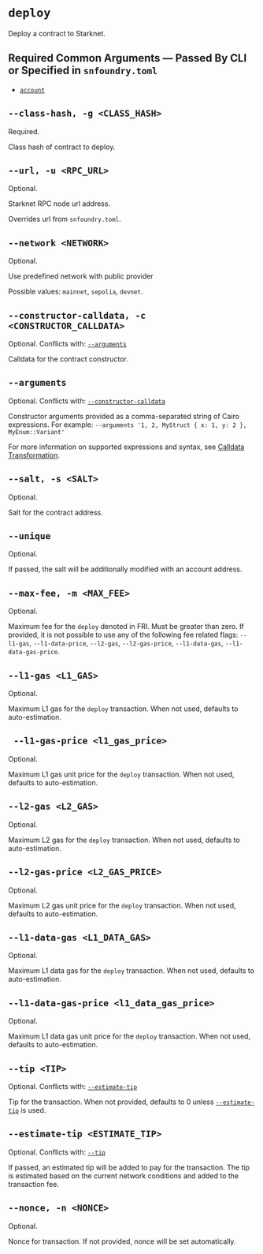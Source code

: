 # `deploy`
Deploy a contract to Starknet.

## Required Common Arguments — Passed By CLI or Specified in `snfoundry.toml`

* [`account`](./common.md#--account--a-account_name)

## `--class-hash, -g <CLASS_HASH>`
Required.

Class hash of contract to deploy.

## `--url, -u <RPC_URL>`
Optional.

Starknet RPC node url address.

Overrides url from `snfoundry.toml`.

## `--network <NETWORK>`
Optional.

Use predefined network with public provider

Possible values: `mainnet`, `sepolia`, `devnet`.

## `--constructor-calldata, -c <CONSTRUCTOR_CALLDATA>`
Optional.
Conflicts with: [`--arguments`](#--arguments)

Calldata for the contract constructor.

## `--arguments`
Optional.
Conflicts with: [`--constructor-calldata`](#--constructor-calldata--c-constructor_calldata)

Constructor arguments provided as a comma-separated string of Cairo expressions.
For example: `--arguments '1, 2, MyStruct { x: 1, y: 2 }, MyEnum::Variant'`

For more information on supported expressions and syntax, see [Calldata Transformation](../../starknet/calldata-transformation.md).

## `--salt, -s <SALT>`
Optional.

Salt for the contract address.

## `--unique`
Optional.

If passed, the salt will be additionally modified with an account address.

## `--max-fee, -m <MAX_FEE>`
Optional.

Maximum fee for the `deploy` denoted in FRI. Must be greater than zero. If provided, it is not possible to use any of the following fee related flags: `--l1-gas`, `--l1-data-price`, `--l2-gas`, `--l2-gas-price`, `--l1-data-gas`, `--l1-data-gas-price`.

## `--l1-gas <L1_GAS>`
Optional.

Maximum L1 gas for the `deploy` transaction. When not used, defaults to auto-estimation.

## ` --l1-gas-price <l1_gas_price>`
Optional.

Maximum L1 gas unit price for the `deploy` transaction. When not used, defaults to auto-estimation.

## `--l2-gas <L2_GAS>`
Optional.

Maximum L2 gas for the `deploy` transaction. When not used, defaults to auto-estimation.

## `--l2-gas-price <L2_GAS_PRICE>`
Optional.

Maximum L2 gas unit price for the `deploy` transaction. When not used, defaults to auto-estimation.

## `--l1-data-gas <L1_DATA_GAS>`
Optional.

Maximum L1 data gas for the `deploy` transaction. When not used, defaults to auto-estimation.

## `--l1-data-gas-price <l1_data_gas_price>`
Optional.

Maximum L1 data gas unit price for the `deploy` transaction. When not used, defaults to auto-estimation.

## `--tip <TIP>`
Optional.
Conflicts with: [`--estimate-tip`](#--estimate-tip-estimate_tip)

Tip for the transaction. When not provided, defaults to 0 unless [`--estimate-tip`](#--estimate-tip-estimate_tip) is used.

## `--estimate-tip <ESTIMATE_TIP>`
Optional.
Conflicts with: [`--tip`](#--tip-tip)

If passed, an estimated tip will be added to pay for the transaction. The tip is estimated based on the current network conditions and added to the transaction fee.

## `--nonce, -n <NONCE>`
Optional.

Nonce for transaction. If not provided, nonce will be set automatically.
